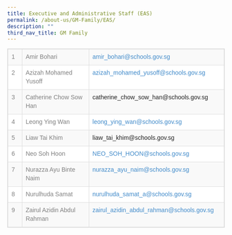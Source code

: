 ```yaml
---
title: Executive and Administrative Staff (EAS)
permalink: /about-us/GM-Family/EAS/
description: ""
third_nav_title: GM Family
---
```

<table class="table table-bordered table-striped table-responsive" style="box-sizing: border-box; border-collapse: collapse; border-spacing: 0px; background-color: rgb(255, 255, 255); width: 645px; max-width: 100%; margin-bottom: 20px; border: 1px solid rgb(221, 221, 221); min-height: 0.01%; overflow-x: auto; color: rgb(128, 128, 128); font-family: Helvetica, Verdana, Arial, sans-serif; font-size: 14px; font-style: normal; font-variant-ligatures: normal; font-variant-caps: normal; font-weight: 400; letter-spacing: normal; orphans: 2; text-align: start; text-transform: none; white-space: normal; widows: 2; word-spacing: 0px; -webkit-text-stroke-width: 0px; text-decoration-thickness: initial; text-decoration-style: initial; text-decoration-color: initial;"><tbody style="box-sizing: border-box;"><tr style="box-sizing: border-box; background-color: rgb(249, 249, 249);"><td style="box-sizing: border-box; padding: 8px; line-height: 1.42857; vertical-align: top; border: 1px solid rgb(221, 221, 221); width: 43px;">1</td><td style="box-sizing: border-box; padding: 8px; line-height: 1.42857; vertical-align: top; border: 1px solid rgb(221, 221, 221); width: 252px;">Amir Bohari</td><td style="box-sizing: border-box; padding: 8px; line-height: 1.42857; vertical-align: top; border: 1px solid rgb(221, 221, 221); width: 334px;"><a href="mailto:amir_bohari@schools.gov.sg" style="box-sizing: border-box; background-color: transparent; color: rgb(66, 139, 202); text-decoration: none;">amir_bohari@schools.gov.sg</a></td></tr><tr style="box-sizing: border-box;"><td style="box-sizing: border-box; padding: 8px; line-height: 1.42857; vertical-align: top; border: 1px solid rgb(221, 221, 221); width: 43px;">2</td><td style="box-sizing: border-box; padding: 8px; line-height: 1.42857; vertical-align: top; border: 1px solid rgb(221, 221, 221); width: 252px;">Azizah Mohamed Yusoff</td><td style="box-sizing: border-box; padding: 8px; line-height: 1.42857; vertical-align: top; border: 1px solid rgb(221, 221, 221); width: 334px;"><a href="mailto:azizah_mohamed_yusoff@schools.gov.sg" style="box-sizing: border-box; background-color: transparent; color: rgb(66, 139, 202); text-decoration: none;">azizah_mohamed_yusoff@schools.gov.sg</a></td></tr><tr style="box-sizing: border-box; background-color: rgb(249, 249, 249);"><td style="box-sizing: border-box; padding: 8px; line-height: 1.42857; vertical-align: top; border: 1px solid rgb(221, 221, 221); width: 43px;">3</td><td style="box-sizing: border-box; padding: 8px; line-height: 1.42857; vertical-align: top; border: 1px solid rgb(221, 221, 221); width: 252px;">Catherine Chow Sow Han</td><td style="box-sizing: border-box; padding: 8px; line-height: 1.42857; vertical-align: top; border: 1px solid rgb(221, 221, 221); width: 334px;"><a href="mailto:catherine_chow_sow_han@schools.gov.sg" style="box-sizing: border-box; background-color: transparent; color: rgb(66, 139, 202); text-decoration: none;"><span style="box-sizing: border-box; color: rgb(34, 34, 34);">catherine_chow_sow_han@schools.gov.sg</span></a></td></tr><tr style="box-sizing: border-box;"><td style="box-sizing: border-box; padding: 8px; line-height: 1.42857; vertical-align: top; border: 1px solid rgb(221, 221, 221); width: 43px;">4</td><td style="box-sizing: border-box; padding: 8px; line-height: 1.42857; vertical-align: top; border: 1px solid rgb(221, 221, 221); width: 252px;">Leong Ying Wan</td><td style="box-sizing: border-box; padding: 8px; line-height: 1.42857; vertical-align: top; border: 1px solid rgb(221, 221, 221); width: 334px;"><a href="mailto:leong_ying_wan@schools.gov.sg" style="box-sizing: border-box; background-color: transparent; color: rgb(66, 139, 202); text-decoration: none;">leong_ying_wan@schools.gov.sg</a></td></tr><tr style="box-sizing: border-box; background-color: rgb(249, 249, 249);"><td style="box-sizing: border-box; padding: 8px; line-height: 1.42857; vertical-align: top; border: 1px solid rgb(221, 221, 221); width: 43px;">5</td><td style="box-sizing: border-box; padding: 8px; line-height: 1.42857; vertical-align: top; border: 1px solid rgb(221, 221, 221); width: 252px;">Liaw Tai Khim</td><td style="box-sizing: border-box; padding: 8px; line-height: 1.42857; vertical-align: top; border: 1px solid rgb(221, 221, 221); width: 334px;"><a href="mailto:liaw_tai_khim@schools.gov.sg" style="box-sizing: border-box; background-color: transparent; color: rgb(66, 139, 202); text-decoration: none;"><span style="box-sizing: border-box; color: rgb(34, 34, 34);">liaw_tai_khim@schools.gov.sg</span></a></td></tr><tr style="box-sizing: border-box;"><td style="box-sizing: border-box; padding: 8px; line-height: 1.42857; vertical-align: top; border: 1px solid rgb(221, 221, 221); width: 43px;">6</td><td style="box-sizing: border-box; padding: 8px; line-height: 1.42857; vertical-align: top; border: 1px solid rgb(221, 221, 221); width: 252px;">Neo Soh Hoon</td><td style="box-sizing: border-box; padding: 8px; line-height: 1.42857; vertical-align: top; border: 1px solid rgb(221, 221, 221); width: 334px;"><a href="mailto:NEO_SOH_HOON@schools.gov.sg" style="box-sizing: border-box; background-color: transparent; color: rgb(66, 139, 202); text-decoration: none;">NEO_SOH_HOON@schools.gov.sg</a></td></tr><tr style="box-sizing: border-box; background-color: rgb(249, 249, 249);"><td style="box-sizing: border-box; padding: 8px; line-height: 1.42857; vertical-align: top; border: 1px solid rgb(221, 221, 221); width: 43px;">7</td><td style="box-sizing: border-box; padding: 8px; line-height: 1.42857; vertical-align: top; border: 1px solid rgb(221, 221, 221); width: 252px;">Nurazza Ayu Binte Naim</td><td style="box-sizing: border-box; padding: 8px; line-height: 1.42857; vertical-align: top; border: 1px solid rgb(221, 221, 221); width: 334px;"><a href="mailto:nurazza_ayu_naim@schools.gov.sg" style="box-sizing: border-box; background-color: transparent; color: rgb(66, 139, 202); text-decoration: none;">nurazza_ayu_naim@schools.gov.sg</a></td></tr><tr style="box-sizing: border-box;"><td style="box-sizing: border-box; padding: 8px; line-height: 1.42857; vertical-align: top; border: 1px solid rgb(221, 221, 221); width: 43px;">8</td><td style="box-sizing: border-box; padding: 8px; line-height: 1.42857; vertical-align: top; border: 1px solid rgb(221, 221, 221); width: 252px;">Nurulhuda Samat</td><td style="box-sizing: border-box; padding: 8px; line-height: 1.42857; vertical-align: top; border: 1px solid rgb(221, 221, 221); width: 334px;"><a href="mailto:nurulhuda_samat_a@schools.gov.sg" style="box-sizing: border-box; background-color: transparent; color: rgb(66, 139, 202); text-decoration: none;">nurulhuda_samat_a@schools.gov.sg</a></td></tr><tr style="box-sizing: border-box; background-color: rgb(249, 249, 249);"><td style="box-sizing: border-box; padding: 8px; line-height: 1.42857; vertical-align: top; border: 1px solid rgb(221, 221, 221); width: 43px;">9</td><td style="box-sizing: border-box; padding: 8px; line-height: 1.42857; vertical-align: top; border: 1px solid rgb(221, 221, 221); width: 252px;">Zairul Azidin Abdul Rahman</td><td style="box-sizing: border-box; padding: 8px; line-height: 1.42857; vertical-align: top; border: 1px solid rgb(221, 221, 221); width: 334px;"><a href="mailto:zairul_azidin_abdul_rahman@schools.gov.sg" style="box-sizing: border-box; background-color: transparent; color: rgb(66, 139, 202); text-decoration: none;">zairul_azidin_abdul_rahman@schools.gov.sg</a></td></tr></tbody></table>

